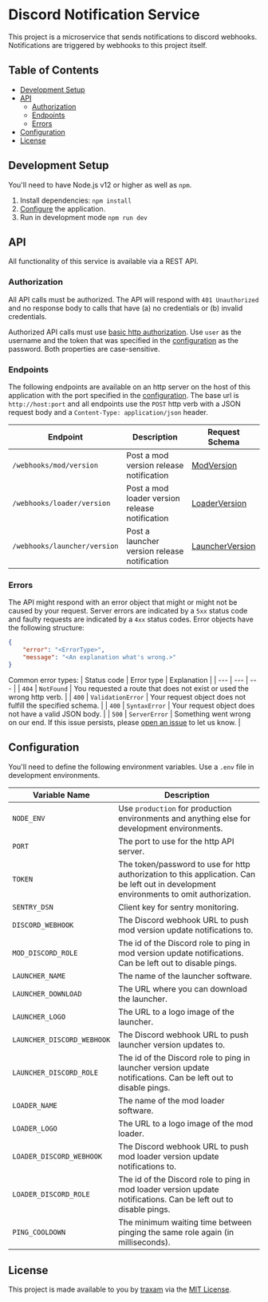 # Discord Notification Service
This project is a microservice that sends notifications to discord webhooks.
Notifications are triggered by webhooks to this project itself.

## Table of Contents
* [Development Setup](#Development-Setup)
* [API](#API)
  * [Authorization](#Authorization)
  * [Endpoints](#Endpoints)
  * [Errors](#Errors)
* [Configuration](#Configuration)
* [License](#License)

## Development Setup
You'll need to have Node.js v12 or higher as well as `npm`.

1. Install dependencies: `npm install`
2. [Configure](#Configuration) the application.
3. Run in development mode `npm run dev`

## API
All functionality of this service is available via a REST API.

### Authorization
All API calls must be authorized. The API will respond with `401 Unauthorized` and no response body to calls that have (a) no credentials or (b) invalid credentials.

Authorized API calls must use [basic http authorization](https://developer.mozilla.org/en-US/docs/Web/HTTP/Authentication#Basic_authentication_scheme). Use `user` as the username and the token that was specified in the [configuration](#Configuration) as the password. Both properties are case-sensitive.

### Endpoints
The following endpoints are available on an http server on the host of this application with the port specified in the [configuration](#Configuration). The base url is `http://host:port` and all endpoints use the `POST` http verb with a JSON request body and a `Content-Type: application/json` header.

| Endpoint | Description | Request Schema |
| --- | --- | --- |
| `/webhooks/mod/version` | Post a mod version release notification | [ModVersion](./src/entities/ModVersion.ts)
| `/webhooks/loader/version` | Post a mod loader version release notification | [LoaderVersion](./src/entities/LoaderVersion.ts) |
| `/webhooks/launcher/version` | Post a launcher version release notification | [LauncherVersion](./src/entities/LauncherVersion.ts) |

### Errors
The API might respond with an error object that might or might not be caused by your request. Server errors are indicated by a `5xx` status code and faulty requests are indicated by a `4xx` status codes. Error objects have the following structure:

```json
{
    "error": "<ErrorType>",
    "message": "<An explanation what's wrong.>"
}
```

Common error types:
| Status code | Error type | Explanation |
| --- | --- | --- |
| `404` | `NotFound` | You requested a route that does not exist or used the wrong http verb. |
| `400` | `ValidationError` | Your request object does not fulfill the specified schema. |
| `400` | `SyntaxError` | Your request object does not have a valid JSON body. |
| `500` | `ServerError` | Something went wrong on our end. If this issue persists, please [open an issue](https://gitlab.com/raftmodding/discord-notification-service/-/issues/new) to let us know. |

## Configuration
You'll need to define the following environment variables. Use a `.env` file in
development environments.

| Variable Name | Description |
| --- | --- |
| `NODE_ENV` | Use `production` for production environments and anything else for development environments. |
| `PORT` | The port to use for the http API server. |
| `TOKEN` | The token/password to use for http authorization to this application. Can be left out in development environments to omit authorization. |
| `SENTRY_DSN` | Client key for sentry monitoring. |
| `DISCORD_WEBHOOK` | The Discord webhook URL to push mod version update notifications to. |
| `MOD_DISCORD_ROLE` | The id of the Discord role to ping in mod version update notifications. Can be left out to disable pings. |
| `LAUNCHER_NAME` | The name of the launcher software. |
| `LAUNCHER_DOWNLOAD` | The URL where you can download the launcher. |
| `LAUNCHER_LOGO` | The URL to a logo image of the launcher. |
| `LAUNCHER_DISCORD_WEBHOOK` | The Discord webhook URL to push launcher version updates to. |
| `LAUNCHER_DISCORD_ROLE` | The id of the Discord role to ping in launcher version update notifications. Can be left out to disable pings. |
| `LOADER_NAME` | The name of the mod loader software. |
| `LOADER_LOGO` | The URL to a logo image of the mod loader. |
| `LOADER_DISCORD_WEBHOOK` | The Discord webhook URL to push mod loader version update notifications to. |
| `LOADER_DISCORD_ROLE` | The id of the Discord role to ping in mod loader version update notifications. Can be left out to disable pings. |
| `PING_COOLDOWN` | The minimum waiting time between pinging the same role again (in milliseconds). |

## License
This project is made available to you by [traxam](https://trax.am) via the [MIT License](./LICENSE).
